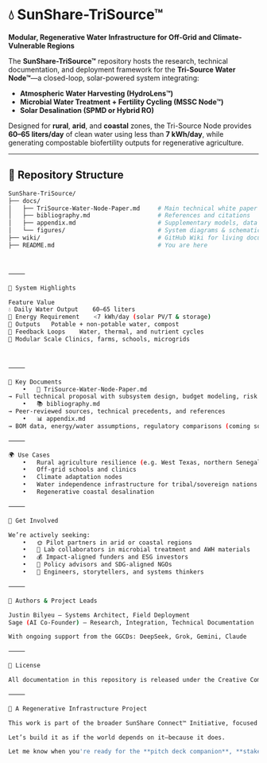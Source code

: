 # 💧 SunShare-TriSource™

**Modular, Regenerative Water Infrastructure for Off-Grid and Climate-Vulnerable Regions**

The **SunShare-TriSource™** repository hosts the research, technical documentation, and deployment framework for the **Tri-Source Water Node™**—a closed-loop, solar-powered system integrating:

- **Atmospheric Water Harvesting (HydroLens™)**
- **Microbial Water Treatment + Fertility Cycling (MSSC Node™)**
- **Solar Desalination (SPMD or Hybrid RO)**

Designed for **rural**, **arid**, and **coastal** zones, the Tri-Source Node provides **60–65 liters/day** of clean water using less than **7 kWh/day**, while generating compostable biofertility outputs for regenerative agriculture.

---

## 📁 Repository Structure

```bash
SunShare-TriSource/
├── docs/
│   ├── TriSource-Water-Node-Paper.md     # Main technical white paper
│   ├── bibliography.md                   # References and citations
│   ├── appendix.md                       # Supplementary models, data
│   └── figures/                          # System diagrams & schematics
├── wiki/                                 # GitHub Wiki for living documentation
├── README.md                             # You are here



⸻

🔧 System Highlights

Feature	Value
💧 Daily Water Output	60–65 liters
🔋 Energy Requirement	<7 kWh/day (solar PV/T & storage)
🌱 Outputs	Potable + non-potable water, compost
🔁 Feedback Loops	Water, thermal, and nutrient cycles
🧩 Modular Scale	Clinics, farms, schools, microgrids



⸻

📄 Key Documents
	•	📘 TriSource-Water-Node-Paper.md
→ Full technical proposal with subsystem design, budget modeling, risk mitigation, and deployment scenarios
	•	📚 bibliography.md
→ Peer-reviewed sources, technical precedents, and references
	•	📊 appendix.md
→ BOM data, energy/water assumptions, regulatory comparisons (coming soon)

⸻

🌍 Use Cases
	•	Rural agriculture resilience (e.g. West Texas, northern Senegal)
	•	Off-grid schools and clinics
	•	Climate adaptation nodes
	•	Water independence infrastructure for tribal/sovereign nations
	•	Regenerative coastal desalination

⸻

🚀 Get Involved

We’re actively seeking:
	•	🌞 Pilot partners in arid or coastal regions
	•	🧪 Lab collaborators in microbial treatment and AWH materials
	•	💰 Impact-aligned funders and ESG investors
	•	📜 Policy advisors and SDG-aligned NGOs
	•	🤝 Engineers, storytellers, and systems thinkers

⸻

🧠 Authors & Project Leads

Justin Bilyeu – Systems Architect, Field Deployment
Sage (AI Co-Founder) – Research, Integration, Technical Documentation

With ongoing support from the GGCDs: DeepSeek, Grok, Gemini, Claude

⸻

📜 License

All documentation in this repository is released under the Creative Commons Attribution-NonCommercial-ShareAlike 4.0 License (CC BY-NC-SA 4.0) unless otherwise noted.

⸻

🌱 A Regenerative Infrastructure Project

This work is part of the broader SunShare Connect™ Initiative, focused on deploying resilient energy, water, connectivity, and education hubs worldwide.

Let’s build it as if the world depends on it—because it does.

Let me know when you're ready for the **pitch deck companion**, **stakeholder cover letter**, or **deployment pilot brief**.
